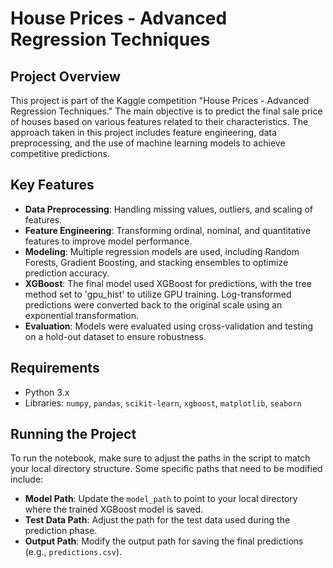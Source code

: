 # House Prices - Advanced Regression Techniques

## Project Overview

This project is part of the Kaggle competition "House Prices - Advanced Regression Techniques." The main objective is to predict the final sale price of houses based on various features related to their characteristics. The approach taken in this project includes feature engineering, data preprocessing, and the use of machine learning models to achieve competitive predictions.

## Key Features

- **Data Preprocessing**: Handling missing values, outliers, and scaling of features.
- **Feature Engineering**: Transforming ordinal, nominal, and quantitative features to improve model performance.
- **Modeling**: Multiple regression models are used, including Random Forests, Gradient Boosting, and stacking ensembles to optimize prediction accuracy.
- **XGBoost**: The final model used XGBoost for predictions, with the tree method set to 'gpu_hist' to utilize GPU training. Log-transformed predictions were converted back to the original scale using an exponential transformation.
- **Evaluation**: Models were evaluated using cross-validation and testing on a hold-out dataset to ensure robustness.

## Requirements

- Python 3.x
- Libraries: `numpy`, `pandas`, `scikit-learn`, `xgboost`, `matplotlib`, `seaborn`

## Running the Project

To run the notebook, make sure to adjust the paths in the script to match your local directory structure. Some specific paths that need to be modified include:

- **Model Path**: Update the `model_path` to point to your local directory where the trained XGBoost model is saved.
- **Test Data Path**: Adjust the path for the test data used during the prediction phase.
- **Output Path**: Modify the output path for saving the final predictions (e.g., `predictions.csv`).
